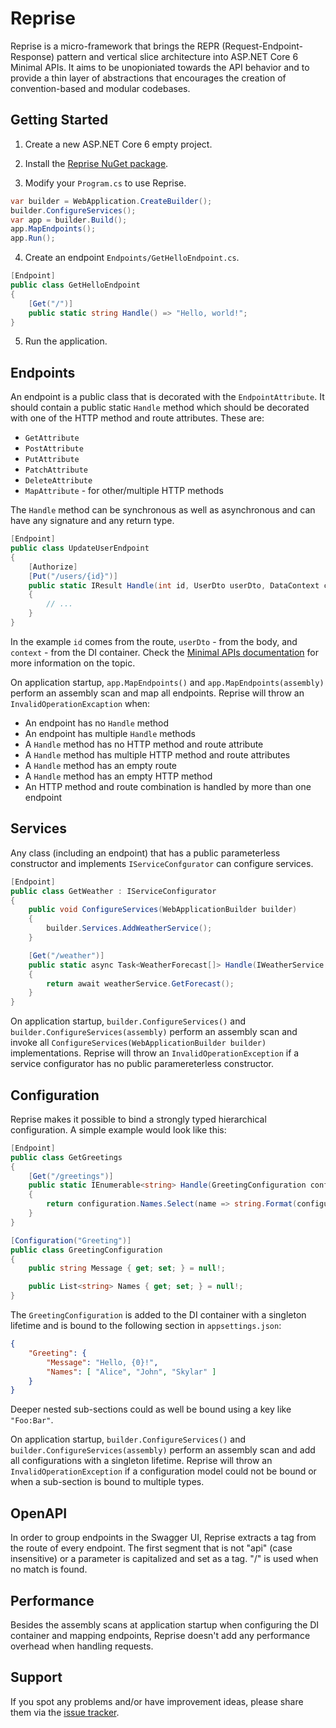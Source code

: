 # Reprise

Reprise is a micro-framework that brings the REPR (Request-Endpoint-Response) 
pattern and vertical slice architecture into ASP.NET Core 6 Minimal APIs. 
It aims to be unopioniated towards the API behavior and to provide a thin layer 
of abstractions that encourages the creation of convention-based and modular codebases.

## Getting Started

1. Create a new ASP.NET Core 6 empty project.

2. Install the [Reprise NuGet package](https://www.nuget.org/packages/Reprise).

3. Modify your `Program.cs` to use Reprise. 

```csharp
var builder = WebApplication.CreateBuilder();
builder.ConfigureServices();
var app = builder.Build();
app.MapEndpoints();
app.Run();
```

4. Create an endpoint `Endpoints/GetHelloEndpoint.cs`. 

```csharp
[Endpoint]
public class GetHelloEndpoint
{
    [Get("/")]
    public static string Handle() => "Hello, world!";
}
```

5. Run the application.

## Endpoints

An endpoint is a public class that is decorated with the `EndpointAttribute`. 
It should contain a public static `Handle` method which should be decorated 
with one of the HTTP method and route attributes. These are:
* `GetAttribute`
* `PostAttribute`
* `PutAttribute`
* `PatchAttribute`
* `DeleteAttribute`
* `MapAttribute` - for other/multiple HTTP methods

The `Handle` method can be synchronous as well as asynchronous and can have 
any signature and any return type.

```csharp
[Endpoint]
public class UpdateUserEndpoint
{
    [Authorize]
    [Put("/users/{id}")]
    public static IResult Handle(int id, UserDto userDto, DataContext context)
    {
        // ...
    }
}
```

In the example `id` comes from the route, `userDto` - from the body, and 
`context` - from the DI container. Check the 
[Minimal APIs documentation](https://learn.microsoft.com/en-us/aspnet/core/fundamentals/minimal-apis) 
for more information on the topic.

On application startup, `app.MapEndpoints()` and `app.MapEndpoints(assembly)` 
perform an assembly scan and map all endpoints. Reprise will throw 
an `InvalidOperationExcaption` when:
* An endpoint has no `Handle` method
* An endpoint has multiple `Handle` methods
* A `Handle` method has no HTTP method and route attribute
* A `Handle` method has multiple HTTP method and route attributes
* A `Handle` method has an empty route
* A `Handle` method has an empty HTTP method
* An HTTP method and route combination is handled by more than one endpoint

## Services

Any class (including an endpoint) that has a public parameterless constructor 
and implements `IServiceConfgurator` can configure services. 

```csharp
[Endpoint]
public class GetWeather : IServiceConfigurator
{
    public void ConfigureServices(WebApplicationBuilder builder)
    {
        builder.Services.AddWeatherService();
    }

    [Get("/weather")]
    public static async Task<WeatherForecast[]> Handle(IWeatherService weatherService)
    {
        return await weatherService.GetForecast();
    }
}
```

On application startup, `builder.ConfigureServices()` and 
`builder.ConfigureServices(assembly)` perform an assembly scan and 
invoke all `ConfigureServices(WebApplicationBuilder builder)` implementations. 
Reprise will throw an `InvalidOperationException` if a service configurator 
has no public paramereterless constructor.

## Configuration

Reprise makes it possible to bind a strongly typed hierarchical configuration. 
A simple example would look like this:

```csharp
[Endpoint]
public class GetGreetings
{
    [Get("/greetings")]
    public static IEnumerable<string> Handle(GreetingConfiguration configuration)
    {
        return configuration.Names.Select(name => string.Format(configuration.Message, name));
    }
}

[Configuration("Greeting")]
public class GreetingConfiguration
{
    public string Message { get; set; } = null!;

    public List<string> Names { get; set; } = null!;
}
```

The `GreetingConfiguration` is added to the DI container with a singleton lifetime and 
is bound to the following section in `appsettings.json`:

```json
{
    "Greeting": {
        "Message": "Hello, {0}!",
        "Names": [ "Alice", "John", "Skylar" ]
    }
}
```

Deeper nested sub-sections could as well be bound using a key like `"Foo:Bar"`.

On application startup, `builder.ConfigureServices()` and 
`builder.ConfigureServices(assembly)` perform an assembly scan and 
add all configurations with a singleton lifetime. Reprise will 
throw an `InvalidOperationException` if a configuration model 
could not be bound or when a sub-section is bound to multiple types.

## OpenAPI

In order to group endpoints in the Swagger UI, Reprise extracts a tag from 
the route of every endpoint. The first segment that is not "api" (case insensitive) 
or a parameter is capitalized and set as a tag. "/" is used when no match is found. 

## Performance

Besides the assembly scans at application startup when configuring the DI container 
and mapping endpoints, Reprise doesn't add any performance overhead when handling requests.

## Support

If you spot any problems and/or have improvement ideas, please share them via
the [issue tracker](https://github.com/yavorfingarov/Reprise/issues).
